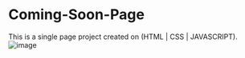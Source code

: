 # Coming-Soon-Page
This is a single page project created on (HTML | CSS | JAVASCRIPT).
![image](https://user-images.githubusercontent.com/34601663/201876917-e29de9b4-8196-4657-ad77-3be97771ba10.png)

